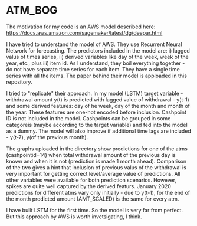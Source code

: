 # ATM_BOG

The motivation for my code is an AWS model described here:
https://docs.aws.amazon.com/sagemaker/latest/dg/deepar.html

I have tried to understand the model of AWS. They use Recurrent Neural Network for forecasting. The predictors included in the model are: i) lagged valus of times series, ii) derived variables like day of the week, week of the year, etc., plus iii) item id. As I understand, they boil everything together - do not have separate time series for each item. They have a single time series with all the items. The paper behind their model is apploaded in this repository.

I tried to "replicate" their approach. In my model (LSTM) target variable - withdrawal amount y(t) is predicted with lagged value of withdrawal - y(t-1) and some derived features: day of he week, day of the month and month of the year. These features are one-hot encoded before inclusion. Cashpoint ID is not included in the model. Cashpoints can be grouped in some categoreis (maybe according to the target variable) and fed into the model as a dummy. The model will also improve if additional time lags are included - y(t-7), y(of the previous month).

The graphs uploaded in the directory show predictions for one of the atms (cashpointid=14) when total withdrawal amount of the previous day is known and when it is not (prediction is made 1 month ahead). Comparison of the two gives a hint that inclusion of previous valus of the withdrawal is very important for getting correct level/average value of predictions. All other variables were available for both prediction scenarios. However, spikes are quite well captured by the derived featurs. January 2020 predictions for different atms vary only initially - due to y(t-1), for the end of the month predicted amount (AMT_SCALED) is the same for every atm.

I have built LSTM for the first time. So the model is very far from perfect. But this approach by AWS is worth invetsigating, I think.
